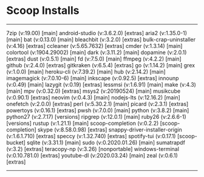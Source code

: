 ﻿# Scoop Installs

---

7zip (v:19.00) [main]
android-studio (v:3.6.2.0) [extras]
aria2 (v:1.35.0-1) [main]
bat (v:0.13.0) [main]
bleachbit (v:3.2.0) [extras]
bulk-crap-uninstaller (v:4.16) [extras]
ccleaner (v:5.65.7632) [extras]
cmder (v:1.3.14) [main]
colortool (v:1904.29002) [main]
dark (v:3.11.2) [main]
dopamine (v:2.0.1) [extras]
dust (v:0.5.1) [main]
fd (v:7.5.0) [main]
ffmpeg (v:4.2.2) [main]
github (v:2.4.0) [extras]
gitkraken (v:6.5.4) [extras]
go (v:1.14.2) [main]
grex (v:1.0.0) [main]
heroku-cli (v:7.39.2) [main]
hub (v:2.14.2) [main]
imagemagick (v:7.0.10-6) [main]
inkscape (v:0.92.5) [extras]
innounp (v:0.49) [main]
lazygit (v:0.19) [extras]
lessmsi (v:1.6.91) [main]
make (v:4.3) [main]
mpv (v:0.32.0) [extras]
msys2 (v:20190524) [main]
musikcube (v:0.90.1) [extras]
neovim (v:0.4.3) [main]
nodejs-lts (v:12.16.2) [main]
onefetch (v:2.0.0) [extras]
perl (v:5.30.2.1) [main]
picard (v:2.3.1) [extras]
powertoys (v:0.16.1) [extras]
pwsh (v:7.0.0) [main]
python (v:3.8.2) [main]
python27 (v:2.7.17) [versions]
ripgrep (v:12.0.1) [main]
ruby26 (v:2.6.6-1) [versions]
rustup (v:1.21.1) [main]
scoop-completion (v:0.2.2) [scoop-completion]
skype (v:8.58.0.98) [extras]
snappy-driver-installer-origin (v:1.6.1.710) [extras]
speccy (v:1.32.740) [extras]
spotify-tui (v:0.17.1) [scoop-bucket]
sqlite (v:3.31.1) [main]
sudo (v:0.2020.01.26) [main]
sumatrapdf (v:3.2) [extras]
teracopy-np (v:3.26) [nonportable]
windows-terminal (v:0.10.781.0) [extras]
youtube-dl (v:2020.03.24) [main]
zeal (v:0.6.1) [extras]

---
